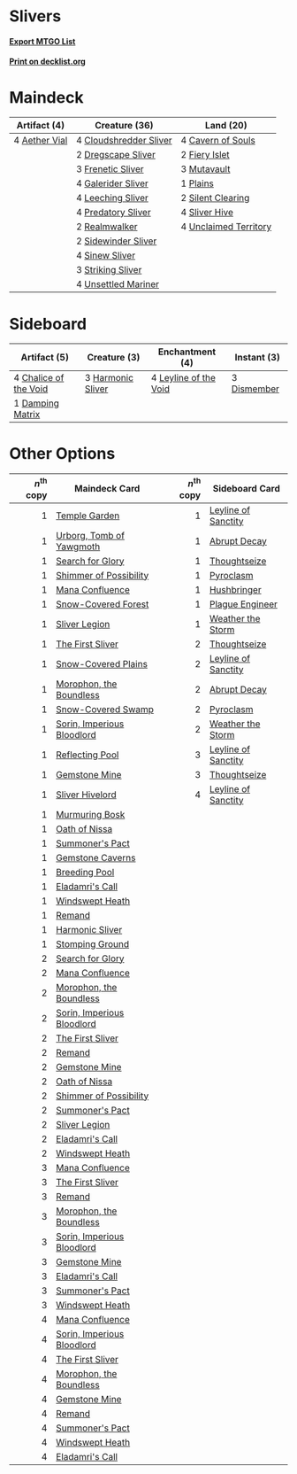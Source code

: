 # Slivers

#### [Export MTGO List](../collection/Slivers/Slivers.txt)
#### [Print on decklist.org](http://decklist.org/?deckmain=4%09Aether%20Vial%0A4%09Cavern%20of%20Souls%0A4%09Cloudshredder%20Sliver%0A2%09Dregscape%20Sliver%0A2%09Fiery%20Islet%0A3%09Frenetic%20Sliver%0A4%09Galerider%20Sliver%0A4%09Leeching%20Sliver%0A3%09Mutavault%0A1%09Plains%0A4%09Predatory%20Sliver%0A2%09Realmwalker%0A2%09Sidewinder%20Sliver%0A2%09Silent%20Clearing%0A4%09Sinew%20Sliver%0A4%09Sliver%20Hive%0A3%09Striking%20Sliver%0A4%09Unclaimed%20Territory%0A4%09Unsettled%20Mariner&deckside=4%09Chalice%20of%20the%20Void%0A1%09Damping%20Matrix%0A3%09Dismember%0A3%09Harmonic%20Sliver%0A4%09Leyline%20of%20the%20Void)
# Maindeck

|                                     Artifact (4)                                      |                                          Creature (36)                                          |                                           Land (20)                                            |
|---------------------------------------------------------------------------------------|-------------------------------------------------------------------------------------------------|------------------------------------------------------------------------------------------------|
|4 [Aether Vial](http://gatherer.wizards.com/Pages/Card/Details.aspx?multiverseid=48146)|4 [Cloudshredder Sliver](http://gatherer.wizards.com/Pages/Card/Details.aspx?multiverseid=464144)|4 [Cavern of Souls](http://gatherer.wizards.com/Pages/Card/Details.aspx?multiverseid=278058)    |
|                                                                                       |2 [Dregscape Sliver](http://gatherer.wizards.com/Pages/Card/Details.aspx?multiverseid=464037)    |2 [Fiery Islet](http://gatherer.wizards.com/Pages/Card/Details.aspx?multiverseid=464187)        |
|                                                                                       |3 [Frenetic Sliver](http://gatherer.wizards.com/Pages/Card/Details.aspx?multiverseid=126011)     |3 [Mutavault](http://gatherer.wizards.com/Pages/Card/Details.aspx?multiverseid=370733)          |
|                                                                                       |4 [Galerider Sliver](http://gatherer.wizards.com/Pages/Card/Details.aspx?multiverseid=370590)    |1 [Plains](http://gatherer.wizards.com/Pages/Card/Details.aspx?multiverseid=439856)             |
|                                                                                       |4 [Leeching Sliver](http://gatherer.wizards.com/Pages/Card/Details.aspx?multiverseid=383297)     |2 [Silent Clearing](http://gatherer.wizards.com/Pages/Card/Details.aspx?multiverseid=464195)    |
|                                                                                       |4 [Predatory Sliver](http://gatherer.wizards.com/Pages/Card/Details.aspx?multiverseid=370745)    |4 [Sliver Hive](http://gatherer.wizards.com/Pages/Card/Details.aspx?multiverseid=383384)        |
|                                                                                       |2 [Realmwalker](http://gatherer.wizards.com/Pages/Card/Details.aspx?multiverseid=503804)         |4 [Unclaimed Territory](http://gatherer.wizards.com/Pages/Card/Details.aspx?multiverseid=435419)|
|                                                                                       |2 [Sidewinder Sliver](http://gatherer.wizards.com/Pages/Card/Details.aspx?multiverseid=118908)   |                                                                                                |
|                                                                                       |4 [Sinew Sliver](http://gatherer.wizards.com/Pages/Card/Details.aspx?multiverseid=125879)        |                                                                                                |
|                                                                                       |3 [Striking Sliver](http://gatherer.wizards.com/Pages/Card/Details.aspx?multiverseid=370589)     |                                                                                                |
|                                                                                       |4 [Unsettled Mariner](http://gatherer.wizards.com/Pages/Card/Details.aspx?multiverseid=464165)   |                                                                                                |


# Sideboard

|                                          Artifact (5)                                          |                                        Creature (3)                                        |                                        Enchantment (4)                                         |                                     Instant (3)                                      |
|------------------------------------------------------------------------------------------------|--------------------------------------------------------------------------------------------|------------------------------------------------------------------------------------------------|--------------------------------------------------------------------------------------|
|4 [Chalice of the Void](http://gatherer.wizards.com/Pages/Card/Details.aspx?multiverseid=442211)|3 [Harmonic Sliver](http://gatherer.wizards.com/Pages/Card/Details.aspx?multiverseid=109706)|4 [Leyline of the Void](http://gatherer.wizards.com/Pages/Card/Details.aspx?multiverseid=107682)|3 [Dismember](http://gatherer.wizards.com/Pages/Card/Details.aspx?multiverseid=382182)|
|1 [Damping Matrix](http://gatherer.wizards.com/Pages/Card/Details.aspx?multiverseid=426043)     |                                                                                            |                                                                                                |                                                                                      |


# Other Options

|*n*<sup>th</sup> copy|                                            Maindeck Card                                            |*n*<sup>th</sup> copy|                                        Sideboard Card                                        |
|--------------------:|-----------------------------------------------------------------------------------------------------|--------------------:|----------------------------------------------------------------------------------------------|
|                    1|[Temple Garden](http://gatherer.wizards.com/Pages/Card/Details.aspx?multiverseid=405112)             |                    1|[Leyline of Sanctity](http://gatherer.wizards.com/Pages/Card/Details.aspx?multiverseid=204993)|
|                    1|[Urborg, Tomb of Yawgmoth](http://gatherer.wizards.com/Pages/Card/Details.aspx?multiverseid=383425)  |                    1|[Abrupt Decay](http://gatherer.wizards.com/Pages/Card/Details.aspx?multiverseid=456061)       |
|                    1|[Search for Glory](http://gatherer.wizards.com/Pages/Card/Details.aspx?multiverseid=503633)          |                    1|[Thoughtseize](http://gatherer.wizards.com/Pages/Card/Details.aspx?multiverseid=438676)       |
|                    1|[Shimmer of Possibility](http://gatherer.wizards.com/Pages/Card/Details.aspx?multiverseid=457195)    |                    1|[Pyroclasm](http://gatherer.wizards.com/Pages/Card/Details.aspx?multiverseid=129801)          |
|                    1|[Mana Confluence](http://gatherer.wizards.com/Pages/Card/Details.aspx?multiverseid=409573)           |                    1|[Hushbringer](http://gatherer.wizards.com/Pages/Card/Details.aspx?multiverseid=472980)        |
|                    1|[Snow-Covered Forest](http://gatherer.wizards.com/Pages/Card/Details.aspx?multiverseid=121192)       |                    1|[Plague Engineer](http://gatherer.wizards.com/Pages/Card/Details.aspx?multiverseid=464049)    |
|                    1|[Sliver Legion](http://gatherer.wizards.com/Pages/Card/Details.aspx?multiverseid=136146)             |                    1|[Weather the Storm](http://gatherer.wizards.com/Pages/Card/Details.aspx?multiverseid=464140)  |
|                    1|[The First Sliver](http://gatherer.wizards.com/Pages/Card/Details.aspx?multiverseid=464149)          |                    2|[Thoughtseize](http://gatherer.wizards.com/Pages/Card/Details.aspx?multiverseid=438676)       |
|                    1|[Snow-Covered Plains](http://gatherer.wizards.com/Pages/Card/Details.aspx?multiverseid=121267)       |                    2|[Leyline of Sanctity](http://gatherer.wizards.com/Pages/Card/Details.aspx?multiverseid=204993)|
|                    1|[Morophon, the Boundless](http://gatherer.wizards.com/Pages/Card/Details.aspx?multiverseid=463950)   |                    2|[Abrupt Decay](http://gatherer.wizards.com/Pages/Card/Details.aspx?multiverseid=456061)       |
|                    1|[Snow-Covered Swamp](http://gatherer.wizards.com/Pages/Card/Details.aspx?multiverseid=121256)        |                    2|[Pyroclasm](http://gatherer.wizards.com/Pages/Card/Details.aspx?multiverseid=129801)          |
|                    1|[Sorin, Imperious Bloodlord](http://gatherer.wizards.com/Pages/Card/Details.aspx?multiverseid=466869)|                    2|[Weather the Storm](http://gatherer.wizards.com/Pages/Card/Details.aspx?multiverseid=464140)  |
|                    1|[Reflecting Pool](http://gatherer.wizards.com/Pages/Card/Details.aspx?multiverseid=382342)           |                    3|[Leyline of Sanctity](http://gatherer.wizards.com/Pages/Card/Details.aspx?multiverseid=204993)|
|                    1|[Gemstone Mine](http://gatherer.wizards.com/Pages/Card/Details.aspx?multiverseid=109761)             |                    3|[Thoughtseize](http://gatherer.wizards.com/Pages/Card/Details.aspx?multiverseid=438676)       |
|                    1|[Sliver Hivelord](http://gatherer.wizards.com/Pages/Card/Details.aspx?multiverseid=383385)           |                    4|[Leyline of Sanctity](http://gatherer.wizards.com/Pages/Card/Details.aspx?multiverseid=204993)|
|                    1|[Murmuring Bosk](http://gatherer.wizards.com/Pages/Card/Details.aspx?multiverseid=420925)            |                     |                                                                                              |
|                    1|[Oath of Nissa](http://gatherer.wizards.com/Pages/Card/Details.aspx?multiverseid=407650)             |                     |                                                                                              |
|                    1|[Summoner's Pact](http://gatherer.wizards.com/Pages/Card/Details.aspx?multiverseid=442178)           |                     |                                                                                              |
|                    1|[Gemstone Caverns](http://gatherer.wizards.com/Pages/Card/Details.aspx?multiverseid=122094)          |                     |                                                                                              |
|                    1|[Breeding Pool](http://gatherer.wizards.com/Pages/Card/Details.aspx?multiverseid=97088)              |                     |                                                                                              |
|                    1|[Eladamri's Call](http://gatherer.wizards.com/Pages/Card/Details.aspx?multiverseid=442192)           |                     |                                                                                              |
|                    1|[Windswept Heath](http://gatherer.wizards.com/Pages/Card/Details.aspx?multiverseid=405115)           |                     |                                                                                              |
|                    1|[Remand](http://gatherer.wizards.com/Pages/Card/Details.aspx?multiverseid=380255)                    |                     |                                                                                              |
|                    1|[Harmonic Sliver](http://gatherer.wizards.com/Pages/Card/Details.aspx?multiverseid=109706)           |                     |                                                                                              |
|                    1|[Stomping Ground](http://gatherer.wizards.com/Pages/Card/Details.aspx?multiverseid=405110)           |                     |                                                                                              |
|                    2|[Search for Glory](http://gatherer.wizards.com/Pages/Card/Details.aspx?multiverseid=503633)          |                     |                                                                                              |
|                    2|[Mana Confluence](http://gatherer.wizards.com/Pages/Card/Details.aspx?multiverseid=409573)           |                     |                                                                                              |
|                    2|[Morophon, the Boundless](http://gatherer.wizards.com/Pages/Card/Details.aspx?multiverseid=463950)   |                     |                                                                                              |
|                    2|[Sorin, Imperious Bloodlord](http://gatherer.wizards.com/Pages/Card/Details.aspx?multiverseid=466869)|                     |                                                                                              |
|                    2|[The First Sliver](http://gatherer.wizards.com/Pages/Card/Details.aspx?multiverseid=464149)          |                     |                                                                                              |
|                    2|[Remand](http://gatherer.wizards.com/Pages/Card/Details.aspx?multiverseid=380255)                    |                     |                                                                                              |
|                    2|[Gemstone Mine](http://gatherer.wizards.com/Pages/Card/Details.aspx?multiverseid=109761)             |                     |                                                                                              |
|                    2|[Oath of Nissa](http://gatherer.wizards.com/Pages/Card/Details.aspx?multiverseid=407650)             |                     |                                                                                              |
|                    2|[Shimmer of Possibility](http://gatherer.wizards.com/Pages/Card/Details.aspx?multiverseid=457195)    |                     |                                                                                              |
|                    2|[Summoner's Pact](http://gatherer.wizards.com/Pages/Card/Details.aspx?multiverseid=442178)           |                     |                                                                                              |
|                    2|[Sliver Legion](http://gatherer.wizards.com/Pages/Card/Details.aspx?multiverseid=136146)             |                     |                                                                                              |
|                    2|[Eladamri's Call](http://gatherer.wizards.com/Pages/Card/Details.aspx?multiverseid=442192)           |                     |                                                                                              |
|                    2|[Windswept Heath](http://gatherer.wizards.com/Pages/Card/Details.aspx?multiverseid=405115)           |                     |                                                                                              |
|                    3|[Mana Confluence](http://gatherer.wizards.com/Pages/Card/Details.aspx?multiverseid=409573)           |                     |                                                                                              |
|                    3|[The First Sliver](http://gatherer.wizards.com/Pages/Card/Details.aspx?multiverseid=464149)          |                     |                                                                                              |
|                    3|[Remand](http://gatherer.wizards.com/Pages/Card/Details.aspx?multiverseid=380255)                    |                     |                                                                                              |
|                    3|[Morophon, the Boundless](http://gatherer.wizards.com/Pages/Card/Details.aspx?multiverseid=463950)   |                     |                                                                                              |
|                    3|[Sorin, Imperious Bloodlord](http://gatherer.wizards.com/Pages/Card/Details.aspx?multiverseid=466869)|                     |                                                                                              |
|                    3|[Gemstone Mine](http://gatherer.wizards.com/Pages/Card/Details.aspx?multiverseid=109761)             |                     |                                                                                              |
|                    3|[Eladamri's Call](http://gatherer.wizards.com/Pages/Card/Details.aspx?multiverseid=442192)           |                     |                                                                                              |
|                    3|[Summoner's Pact](http://gatherer.wizards.com/Pages/Card/Details.aspx?multiverseid=442178)           |                     |                                                                                              |
|                    3|[Windswept Heath](http://gatherer.wizards.com/Pages/Card/Details.aspx?multiverseid=405115)           |                     |                                                                                              |
|                    4|[Mana Confluence](http://gatherer.wizards.com/Pages/Card/Details.aspx?multiverseid=409573)           |                     |                                                                                              |
|                    4|[Sorin, Imperious Bloodlord](http://gatherer.wizards.com/Pages/Card/Details.aspx?multiverseid=466869)|                     |                                                                                              |
|                    4|[The First Sliver](http://gatherer.wizards.com/Pages/Card/Details.aspx?multiverseid=464149)          |                     |                                                                                              |
|                    4|[Morophon, the Boundless](http://gatherer.wizards.com/Pages/Card/Details.aspx?multiverseid=463950)   |                     |                                                                                              |
|                    4|[Gemstone Mine](http://gatherer.wizards.com/Pages/Card/Details.aspx?multiverseid=109761)             |                     |                                                                                              |
|                    4|[Remand](http://gatherer.wizards.com/Pages/Card/Details.aspx?multiverseid=380255)                    |                     |                                                                                              |
|                    4|[Summoner's Pact](http://gatherer.wizards.com/Pages/Card/Details.aspx?multiverseid=442178)           |                     |                                                                                              |
|                    4|[Windswept Heath](http://gatherer.wizards.com/Pages/Card/Details.aspx?multiverseid=405115)           |                     |                                                                                              |
|                    4|[Eladamri's Call](http://gatherer.wizards.com/Pages/Card/Details.aspx?multiverseid=442192)           |                     |                                                                                              |

